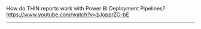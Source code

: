 How do THIN reports work with Power BI Deployment Pipelines?
https://www.youtube.com/watch?v=zJopprZC-bE

---


